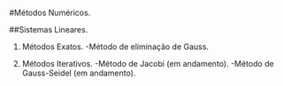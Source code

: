 #Métodos Numéricos.

##Sistemas Lineares.

1. Métodos Exatos.
-Método de eliminação de Gauss.

2. Métodos Iterativos.
-Método de Jacobi (em andamento).
-Método de Gauss-Seidel (em andamento).

